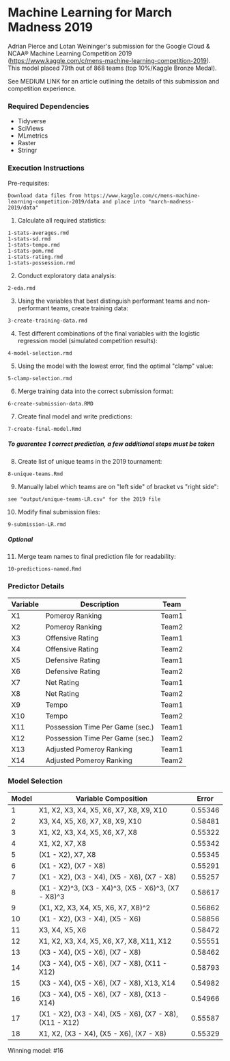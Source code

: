 # Machine Learning for March Madness 2019
Adrian Pierce and Lotan Weininger's submission for the Google Cloud & NCAA® Machine Learning Competition 2019 (https://www.kaggle.com/c/mens-machine-learning-competition-2019). This model placed 79th out of 868 teams (top 10%/Kaggle Bronze Medal). 

See MEDIUM LINK for an article outlining the details of this submission and competition experience.

### Required Dependencies
* Tidyverse
* SciViews
* MLmetrics
* Raster
* Stringr

### Execution Instructions

Pre-requisites:
~~~~
Download data files from https://www.kaggle.com/c/mens-machine-learning-competition-2019/data and place into "march-madness-2019/data"
~~~~

1. Calculate all required statistics:
~~~~
1-stats-averages.rmd
1-stats-sd.rmd
1-stats-tempo.rmd
1-stats-pom.rmd
1-stats-rating.rmd
1-stats-possession.rmd
~~~~

2. Conduct exploratory data analysis:
~~~~
2-eda.rmd
~~~~~~~~ 

3. Using the variables that best distinguish performant teams and non-performant teams, create training data:
~~~~
3-create-training-data.rmd
~~~~~~~~ 

4. Test different combinations of the final variables with the logistic regression model (simulated competition results):
~~~~
4-model-selection.rmd
~~~~~~~~ 

5. Using the model with the lowest error, find the optimal "clamp" value:
~~~~
5-clamp-selection.rmd
~~~~~~~~ 

6. Merge training data into the correct submission format:
~~~~
6-create-submission-data.RMD
~~~~~~~~ 

7. Create final model and write predictions:
~~~~
7-create-final-model.Rmd
~~~~~~~~ 

##### To guarentee 1 correct prediction, a few additional steps must be taken

8. Create list of unique teams in the 2019 tournament:
~~~~
8-unique-teams.Rmd
~~~~~~~~ 

9. Manually label which teams are on "left side" of bracket vs "right side":
~~~~
see "output/unique-teams-LR.csv" for the 2019 file
~~~~~~~~ 

10. Modify final submission files: 
~~~~
9-submission-LR.rmd
~~~~~~~~ 

##### Optional

11. Merge team names to final prediction file for readability:
~~~~
10-predictions-named.Rmd
~~~~~~~~ 

### Predictor Details

| ﻿Variable | Description                     | Team  |
|----------|---------------------------------|-------|
| X1       | Pomeroy Ranking                 | Team1 |
| X2       | Pomeroy Ranking                 | Team2 |
| X3       | Offensive Rating                | Team1 |
| X4       | Offensive Rating                | Team2 |
| X5       | Defensive Rating                | Team1 |
| X6       | Defensive Rating                | Team2 |
| X7       | Net Rating                      | Team1 |
| X8       | Net Rating                      | Team2 |
| X9       | Tempo                           | Team1 |
| X10      | Tempo                           | Team2 |
| X11      | Possession Time Per Game (sec.) | Team1 |
| X12      | Possession Time Per Game (sec.) | Team2 |
| X13      | Adjusted Pomeroy Ranking        | Team1 |
| X14      | Adjusted Pomeroy Ranking        | Team2 |

### Model Selection

| ﻿Model | Variable Composition                                    | Error   |
|-------|---------------------------------------------------------|---------|
| 1     | X1, X2, X3, X4, X5, X6, X7, X8, X9, X10                 | 0.55346 |
| 2     | X3, X4, X5, X6, X7, X8, X9, X10                         | 0.58481 |
| 3     | X1, X2, X3, X4, X5, X6, X7, X8                          | 0.55322 |
| 4     | X1, X2, X7, X8                                          | 0.55342 |
| 5     | (X1 - X2), X7, X8                                       | 0.55345 |
| 6     | (X1 - X2), (X7 - X8)                                    | 0.55291 |
| 7     | (X1 - X2), (X3 - X4), (X5 - X6), (X7  - X8)             | 0.55257 |
| 8     | (X1 - X2)^3, (X3 - X4)^3, (X5 - X6)^3, (X7 - X8)^3      | 0.58617 |
| 9     | (X1, X2, X3, X4, X5, X6, X7, X8)^2                      | 0.56862 |
| 10    | (X1 - X2), (X3 - X4), (X5 - X6)                         | 0.58856 |
| 11    | X3, X4, X5, X6                                          | 0.58472 |
| 12    | X1, X2, X3, X4, X5, X6, X7, X8, X11, X12                | 0.55551 |
| 13    | (X3 - X4), (X5 - X6), (X7 - X8)                         | 0.58462 |
| 14    | (X3 - X4), (X5 - X6), (X7 - X8), (X11 - X12)            | 0.58793 |
| 15    | (X3 - X4), (X5 - X6), (X7 - X8), X13, X14               | 0.54982 |
| 16    | (X3 - X4), (X5 - X6), (X7 - X8), (X13 - X14)            | 0.54966 |
| 17    | (X1 - X2), (X3 - X4), (X5 - X6), (X7 - X8), (X11 - X12) | 0.55587 |
| 18    | X1, X2, (X3 - X4), (X5 - X6), (X7 - X8)                 | 0.55329 |

Winning model: #16
